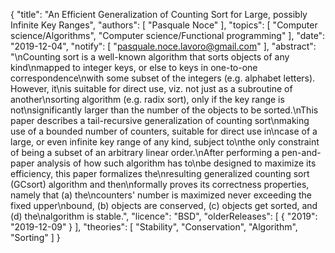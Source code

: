 {
    "title": "An Efficient Generalization of Counting Sort for Large, possibly Infinite Key Ranges",
    "authors": [
        "Pasquale Noce"
    ],
    "topics": [
        "Computer science/Algorithms",
        "Computer science/Functional programming"
    ],
    "date": "2019-12-04",
    "notify": [
        "pasquale.noce.lavoro@gmail.com"
    ],
    "abstract": "\nCounting sort is a well-known algorithm that sorts objects of any kind\nmapped to integer keys, or else to keys in one-to-one correspondence\nwith some subset of the integers (e.g. alphabet letters). However, it\nis suitable for direct use, viz. not just as a subroutine of another\nsorting algorithm (e.g. radix sort), only if the key range is not\nsignificantly larger than the number of the objects to be sorted.\nThis paper describes a tail-recursive generalization of counting sort\nmaking use of a bounded number of counters, suitable for direct use in\ncase of a large, or even infinite key range of any kind, subject to\nthe only constraint of being a subset of an arbitrary linear order.\nAfter performing a pen-and-paper analysis of how such algorithm has to\nbe designed to maximize its efficiency, this paper formalizes the\nresulting generalized counting sort (GCsort) algorithm and then\nformally proves its correctness properties, namely that (a) the\ncounters' number is maximized never exceeding the fixed upper\nbound, (b) objects are conserved, (c) objects get sorted, and (d) the\nalgorithm is stable.",
    "licence": "BSD",
    "olderReleases": [
        {
            "2019": "2019-12-09"
        }
    ],
    "theories": [
        "Stability",
        "Conservation",
        "Algorithm",
        "Sorting"
    ]
}
